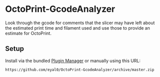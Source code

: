 # OctoPrint-GcodeAnalyzer

Look through the gcode for comments that the slicer may have left about the estimated print time and filament used and use those to provide an estimate for OctoPrint.

## Setup

Install via the bundled [Plugin Manager](https://github.com/foosel/OctoPrint/wiki/Plugin:-Plugin-Manager)
or manually using this URL:

    https://github.com/eyal0/OctoPrint-GcodeAnalyzer/archive/master.zip
